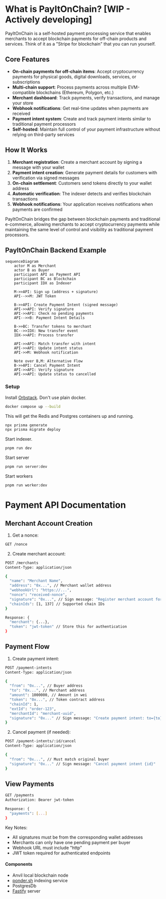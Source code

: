 # What is PayItOnChain? [WIP - Actively developing]

PayItOnChain is a self-hosted payment processing service that enables merchants to accept blockchain payments for off-chain products and services. Think of it as a "Stripe for blockchain" that you can run yourself.

## Core Features

- **On-chain payments for off-chain items**: Accept cryptocurrency payments for physical goods, digital downloads, services, or subscriptions
- **Multi-chain support**: Process payments across multiple EVM-compatible blockchains (Ethereum, Polygon, etc.)
- **Merchant dashboard**: Track payments, verify transactions, and manage your store
- **Webhook notifications**: Get real-time updates when payments are received
- **Payment intent system**: Create and track payment intents similar to traditional payment processors
- **Self-hosted**: Maintain full control of your payment infrastructure without relying on third-party services

## How It Works

1. **Merchant registration**: Create a merchant account by signing a message with your wallet
2. **Payment intent creation**: Generate payment details for customers with verification via signed messages
3. **On-chain settlement**: Customers send tokens directly to your wallet address
4. **Automatic verification**: The indexer detects and verifies blockchain transactions
5. **Webhook notifications**: Your application receives notifications when payments are confirmed

PayItOnChain bridges the gap between blockchain payments and traditional e-commerce, allowing merchants to accept cryptocurrency payments while maintaining the same level of control and visibility as traditional payment processors.

## PayItOnChain Backend Example

```mermaid
sequenceDiagram
    actor M as Merchant
    actor B as Buyer
    participant API as Payment API
    participant BC as Blockchain
    participant IDX as Indexer

    M->>API: Sign up (address + signature)
    API-->>M: JWT Token
    
    B->>API: Create Payment Intent (signed message)
    API->>API: Verify signature
    API->>API: Check no pending payments
    API-->>B: Payment Intent Details
    
    B->>BC: Transfer tokens to merchant
    BC-->>IDX: New transfer event
    IDX->>API: Process transfer
    
    API->>API: Match transfer with intent
    API->>API: Update intent status
    API->>M: Webhook notification
    
    Note over B,M: Alternative Flow
    B->>API: Cancel Payment Intent
    API->>API: Verify signature
    API->>API: Update status to cancelled
```

### Setup

Install [Orbstack](https://orbstack.dev/). Don't use plain docker.
```bash
docker compose up --build
```
This will get the Redis and Postgres containers up and running.

```bash
npx prisma generate
npx prisma migrate deploy
```
Start indexer.

```bash
pnpm run dev
```

Start server

```bash
pnpm run server:dev
```

Start workers

```bash
pnpm run worker:dev
```

# Payment API Documentation

## Merchant Account Creation

1. Get a nonce:
```bash
GET /nonce
```

2. Create merchant account:
```bash
POST /merchants
Content-Type: application/json

{
  "name": "Merchant Name",
  "address": "0x...", // Merchant wallet address
  "webhookUrl": "https://...",
  "nonce": "received-nonce",
  "signature": "0x...", // Sign message: "Register merchant account for {address} with name {name} and unique key: {nonce}"
  "chainIds": [1, 137] // Supported chain IDs
}

Response: {
  "merchant": {...},
  "token": "jwt-token" // Store this for authentication
}
```

## Payment Flow

1. Create payment intent:
```bash
POST /payment-intents
Content-Type: application/json

{
  "from": "0x...", // Buyer address
  "to": "0x...", // Merchant address
  "amount": 1000000, // Amount in wei
  "token": "0x...", // Token contract address
  "chainId": 1,
  "extId": "order-123",
  "merchantId": "merchant-uuid",
  "signature": "0x..." // Sign message: "Create payment intent: to={to} amount={amount} token={token} chainId={chainId} extId={extId}"
}
```

2. Cancel payment (if needed):
```bash
POST /payment-intents/:id/cancel
Content-Type: application/json

{
  "from": "0x...", // Must match original buyer
  "signature": "0x..." // Sign message: "Cancel payment intent {id}"
}
```

## View Payments

```bash
GET /payments
Authorization: Bearer jwt-token

Response: {
  "payments": [...]
}
```

Key Notes:
- All signatures must be from the corresponding wallet addresses
- Merchants can only have one pending payment per buyer
- Webhook URL must include "http"
- JWT token required for authenticated endpoints


#### Components

- Anvil local blockchain node
- [ponder.sh](https://ponder.sh) indexing service
- PostgresDb
- [Fastify](https://fastify.dev) server


